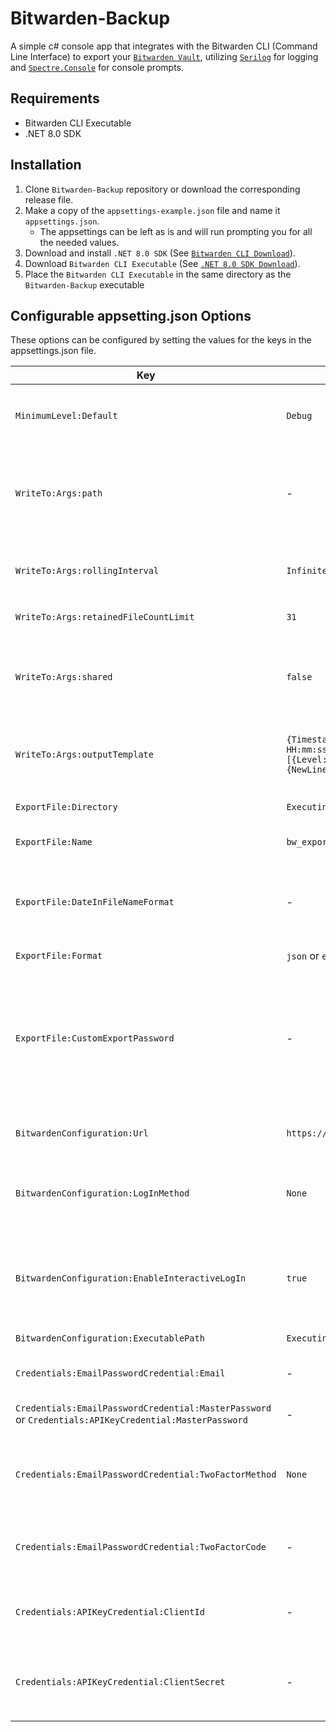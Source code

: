 # Bitwarden-Backup

A simple c# console app that integrates with the Bitwarden CLI (Command Line Interface) to export your [`Bitwarden Vault`](https://bitwarden.com/help/cli/), utilizing [`Serilog`](https://github.com/serilog/serilog) for logging and [`Spectre.Console`](https://github.com/spectreconsole/spectre.console) for console prompts.

## Requirements
- Bitwarden CLI Executable
- .NET 8.0 SDK

## Installation
1. Clone `Bitwarden-Backup` repository or download the corresponding release file.
1. Make a copy of the `appsettings-example.json` file and name it `appsettings.json`.
    - The appsettings can be left as is and will run prompting you for all the needed values.
1. Download and install `.NET 8.0 SDK` (See [`Bitwarden CLI Download`](https://bitwarden.com/help/cli/)).
1. Download `Bitwarden CLI Executable` (See [`.NET 8.0 SDK Download`](https://dotnet.microsoft.com/en-us/download/dotnet/8.0)).
1. Place the `Bitwarden CLI Executable` in the same directory as the `Bitwarden-Backup` executable 

## Configurable appsetting.json Options
These options can be configured by setting the values for the keys in the appsettings.json file.

| Key  | Default | Example | Description |
| ---- | ---- | ---- | ---- |
| `MinimumLevel:Default` | `Debug` | `Information` | The minimum log event level written to the log file. See [`Serilog Minimum Level`](https://github.com/serilog/serilog/wiki/Configuration-Basics#minimum-level). |
| `WriteTo:Args:path` | - | `Logs/log.txt` | The file name or path to the file name. If the directories to the file names don't exist, it will be created. |
| `WriteTo:Args:rollingInterval` | `Infinite` | `Day` | The frequency at which the log file should roll. See [`Serilog Rolling Interval`](https://github.com/serilog/serilog-sinks-file/blob/dev/src/Serilog.Sinks.File/RollingInterval.cs). |
| `WriteTo:Args:retainedFileCountLimit` | `31` | `null` | The number of files to retain. |
| `WriteTo:Args:shared` | `false` | `true` | By default, only one process may write to a log file at a given time. Setting this allows multi-process shared log files. |
| `WriteTo:Args:outputTemplate` | `{Timestamp:yyyy-MM-dd HH:mm:ss.fff zzz} [{Level:u3}] {Message:lj}{NewLine}{Exception}` | `{Timestamp:yyyy-MM-dd HH:mm:ss} [{Level:u5}] {Message:lj}{NewLine}{Exception}` | The format for each log entry. See [`Serilog Formatting Output`](https://github.com/serilog/serilog/wiki/Formatting-Output). |
| `ExportFile:Directory` | `Executing Directory` | `C:\Temp` | The directory to place the exported file. |
| `ExportFile:Name` | `bw_export` | `bw_export` | The name of the exported file. |
| `ExportFile:DateInFileNameFormat` | - | `yyyyMMdd` | When set, a date string based on the format is appended to the exported file name. See [`Format Specifier`](https://learn.microsoft.com/en-us/dotnet/standard/base-types/custom-date-and-time-format-strings). |
| `ExportFile:Format` | `json` or `encrypted_json` | `json` | `encrypted_json` | The file format of the exported file. See [`Export Format`](https://github.com/stchao/Bitwarden-Backup/blob/main/Bitwarden-Backup/Models/Enums.cs) for all options. |
| `ExportFile:CustomExportPassword` | - | `custompw` | When `ExportFile:Format` is set to `encrypted_json` and this is set, the file will be encrypted with this password instead of the Bitwarden's account encryption key. |
| `BitwardenConfiguration:Url` |`https://vault.bitwarden.com` | `https://your.bw.domain.com` | The Bitwarden server to connect to. |
| `BitwardenConfiguration:LogInMethod` | `None` | `EmailPw` | The method to log in to your Bitwarden vault. See [`Log In Method`](https://github.com/stchao/Bitwarden-Backup/blob/main/Bitwarden-Backup/Models/Enums.cs) for all options. |
| `BitwardenConfiguration:EnableInteractiveLogIn` | `true` | `false` | If you want to be prompted for any missing but required values from the appsettings.json file. |
| `BitwardenConfiguration:ExecutablePath` | `Executing Directory` | `C:\Temp` | The path to the bw.exe file. |
| `Credentials:EmailPasswordCredential:Email` | - | `email@example.com` | The email address for your Bitwarden vault. |
| `Credentials:EmailPasswordCredential:MasterPassword` or `Credentials:APIKeyCredential:MasterPassword` | - | `bwpassword` | The master password for your Bitwarden vault. |
| `Credentials:EmailPasswordCredential:TwoFactorMethod` | `None` | `Email` | The two factor method to unlock your Bitwarden vault. See [`Two Factor Method`](https://github.com/stchao/Bitwarden-Backup/blob/main/Bitwarden-Backup/Models/Enums.cs) for all options. |
| `Credentials:EmailPasswordCredential:TwoFactorCode` | - | `999999` | The two factor code corresponding to the two factor method. |
| `Credentials:APIKeyCredential:ClientId` | - | `user.clientId` | A value unique to your account. See [`Personal API Key`](https://bitwarden.com/help/personal-api-key/) for how to obtain it. |
| `Credentials:APIKeyCredential:ClientSecret` | - | `clientSecret` | A unique value that can be rotated. See [`Personal API Key`](https://bitwarden.com/help/personal-api-key/) for how to obtain it. |